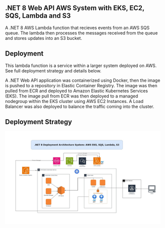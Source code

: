 ## .NET 8 Web API AWS System with EKS, EC2, SQS, Lambda and S3
A .NET 8 AWS Lambda function that recieves events from an AWS SQS queue. The lambda then processes the messages received from the queue and stores updates into an S3 bucket.

## Deployment 
This lambda function is a service within a larger system deployed on AWS. See full deployment strategy and details below.

A .NET Web API application was containerized using Docker, then the image is pushed to a repository in Elastic Container Registry. The image was then pulled from ECR and deployed to Amazon Elastic Kubernetes Services (EKS).
The image pull from ECR was then deployed to a managed nodegroup within the EKS cluster using AWS EC2 Instances. A Load Balancer was also deployed to balance the traffic coming into the cluster.


## Deployment Strategy
![Application](/AWS-EKS-DotNet-System-Infrastructure.jpg)

